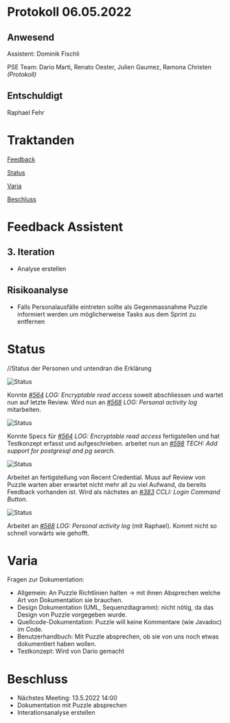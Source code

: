 # Protokoll 06.05.2022
## Anwesend 
Assistent: Dominik Fischli

PSE Team: Dario Marti, Renato Oester, Julien Gaumez, Ramona Christen _(Protokoll)_
## Entschuldigt
Raphael Fehr
# Traktanden

[Feedback](#feedback-assistent) 

[Status](#status)

[Varia](#varia)

[Beschluss](#beschluss)

# Feedback Assistent
## 3. Iteration
* Analyse erstellen

## Risikoanalyse
* Falls Personalausfälle eintreten sollte als Gegenmassnahme Puzzle informiert werden um möglicherweise Tasks aus dem Sprint zu entfernen

## 

# Status
//Status der Personen und untendran die Erklärung 

![Status](https://img.shields.io/badge/Ramona_Christen-green-green)

Konnte _[#564](https://github.com/puzzle/cryptopus/issues/564) LOG: Encryptable read access_ soweit abschliessen und wartet nun auf letzte Review. Wird nun an _[#568](https://github.com/puzzle/cryptopus/issues/568) LOG: Personal activity log_ mitarbeiten.

![Status](https://img.shields.io/badge/Dario_Marti-green-green)

Konnte Specs für _[#564](https://github.com/puzzle/cryptopus/issues/564) LOG: Encryptable read access_ fertigstellen und hat Testkonzept erfasst und aufgeschrieben. arbeitet nun an _[#598](https://github.com/puzzle/cryptopus/issues/598) TECH: Add support for postgresql and pg search_.

![Status](https://img.shields.io/badge/Renat_Oester-orange-green)

Arbeitet an fertigstellung von Recent Credential. Muss auf Review von Puzzle warten aber erwartet nicht mehr all zu viel Aufwand, da bereits Feedback vorhanden ist. Wird als nächstes an _[#383](https://github.com/puzzle/cryptopus/issues/383) CCLI: Login Command Button_.

![Status](https://img.shields.io/badge/Julien_Gaumez-orange-orange)

Arbeitet an _[#568](https://github.com/puzzle/cryptopus/issues/568) LOG: Personal activity log_ (mit Raphael). Kommt nicht so schnell vorwärts wie gehofft.


# Varia 

Fragen zur Dokumentation: 
* Allgemein: An Puzzle Richtlinien halten -> mit ihnen Absprechen welche Art von Dokumentation sie brauchen.
* Design Dokumentation (UML, Sequenzdiagramm): nicht nötig, da das Design von Puzzle vorgegeben wurde.
* Quellcode-Dokumentation: Puzzle will keine Kommentare (wie Javadoc) im Code.
* Benutzerhandbuch: Mit Puzzle absprechen, ob sie von uns noch etwas dokumentiert haben wollen.
* Testkonzept: Wird von Dario gemacht 

# Beschluss 
* Nächstes Meeting: 13.5.2022 14:00
* Dokumentation mit Puzzle absprechen
* Interationsanalyse erstellen

